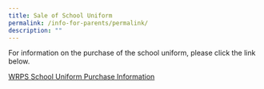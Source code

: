 ```yaml
---
title: Sale of School Uniform
permalink: /info-for-parents/permalink/
description: ""
---
```

For information on the purchase of the school uniform, please click the link below.

[WRPS School Uniform Purchase Information](/files/wrps%20online%20uniform%20purchase.pdf)